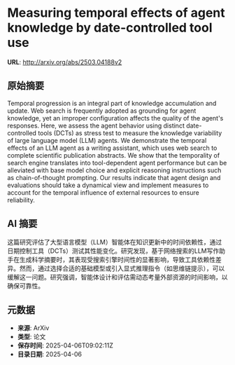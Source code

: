 # Measuring temporal effects of agent knowledge by date-controlled tool use

**URL**: http://arxiv.org/abs/2503.04188v2

## 原始摘要

Temporal progression is an integral part of knowledge accumulation and
update. Web search is frequently adopted as grounding for agent knowledge, yet
an improper configuration affects the quality of the agent's responses. Here,
we assess the agent behavior using distinct date-controlled tools (DCTs) as
stress test to measure the knowledge variability of large language model (LLM)
agents. We demonstrate the temporal effects of an LLM agent as a writing
assistant, which uses web search to complete scientific publication abstracts.
We show that the temporality of search engine translates into tool-dependent
agent performance but can be alleviated with base model choice and explicit
reasoning instructions such as chain-of-thought prompting. Our results indicate
that agent design and evaluations should take a dynamical view and implement
measures to account for the temporal influence of external resources to ensure
reliability.


## AI 摘要

这篇研究评估了大型语言模型（LLM）智能体在知识更新中的时间依赖性，通过日期控制工具（DCTs）测试其性能变化。研究发现，基于网络搜索的LLM写作助手在生成科学摘要时，其表现受搜索引擎时间性的显著影响，导致工具依赖性差异。然而，通过选择合适的基础模型或引入显式推理指令（如思维链提示），可以缓解这一问题。研究强调，智能体设计和评估需动态考量外部资源的时间影响，以确保可靠性。

## 元数据

- **来源**: ArXiv
- **类型**: 论文
- **保存时间**: 2025-04-06T09:02:11Z
- **目录日期**: 2025-04-06

